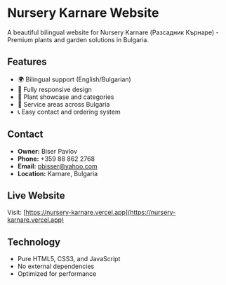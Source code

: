 # Nursery Karnare Website

A beautiful bilingual website for Nursery Karnare (Разсадник Кърнаре) - Premium plants and garden solutions in Bulgaria.

## Features
- 🌍 Bilingual support (English/Bulgarian)
- 📱 Fully responsive design
- 🌱 Plant showcase and categories
- 📍 Service areas across Bulgaria
- 📞 Easy contact and ordering system

## Contact
- **Owner:** Biser Pavlov
- **Phone:** +359 88 862 2768
- **Email:** pbisser@yahoo.com
- **Location:** Karnare, Bulgaria

## Live Website
Visit: [https://nursery-karnare.vercel.app](https://nursery-karnare.vercel.app)

## Technology
- Pure HTML5, CSS3, and JavaScript
- No external dependencies
- Optimized for performance